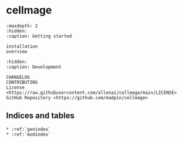 # **cellmage**

```{toctree}
:maxdepth: 2
:hidden:
:caption: Getting started

installation
overview
```

```{toctree}
:hidden:
:caption: Development

CHANGELOG
CONTRIBUTING
License <https://raw.githubusercontent.com/allenai/cellmage/main/LICENSE>
GitHub Repository <https://github.com/madpin/cellmage>
```

## Indices and tables

```{eval-rst}
* :ref:`genindex`
* :ref:`modindex`
```
